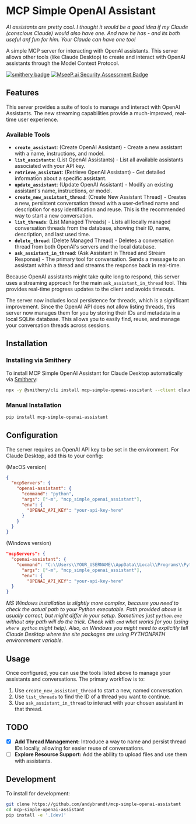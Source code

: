 # MCP Simple OpenAI Assistant

*AI assistants are pretty cool. I thought it would be a good idea if my Claude (conscious Claude) would also have one. And now he has - and its both useful anf fun for him. Your Claude can have one too!*

A simple MCP server for interacting with OpenAI assistants. This server allows other tools (like Claude Desktop) to create and interact with OpenAI assistants through the Model Context Protocol.

[![smithery badge](https://smithery.ai/badge/mcp-simple-openai-assistant)](https://smithery.ai/mcp/known/mcp-simple-openai-assistant)
[![MseeP.ai Security Assessment Badge](https://mseep.net/pr/andybrandt-mcp-simple-openai-assistant-badge.png)](https://mseep.ai/app/andybrandt-mcp-simple-openai-assistant)


## Features

This server provides a suite of tools to manage and interact with OpenAI Assistants. The new streaming capabilities provide a much-improved, real-time user experience.

### Available Tools

-   **`create_assistant`**: (Create OpenAI Assistant) - Create a new assistant with a name, instructions, and model.
-   **`list_assistants`**: (List OpenAI Assistants) - List all available assistants associated with your API key.
-   **`retrieve_assistant`**: (Retrieve OpenAI Assistant) - Get detailed information about a specific assistant.
-   **`update_assistant`**: (Update OpenAI Assistant) - Modify an existing assistant's name, instructions, or model.
-   **`create_new_assistant_thread`**: (Create New Assistant Thread) - Creates a new, persistent conversation thread with a user-defined name and description for easy identification and reuse. This is the recommended way to start a new conversation.
-   **`list_threads`**: (List Managed Threads) - Lists all locally managed conversation threads from the database, showing their ID, name, description, and last used time.
-   **`delete_thread`**: (Delete Managed Thread) - Deletes a conversation thread from both OpenAI's servers and the local database.
-   **`ask_assistant_in_thread`**: (Ask Assistant in Thread and Stream Response) - The primary tool for conversation. Sends a message to an assistant within a thread and streams the response back in real-time.

Because OpenAI assistants might take quite long to respond, this server uses a streaming approach for the main `ask_assistant_in_thread` tool. This provides real-time progress updates to the client and avoids timeouts.

The server now includes local persistence for threads, which is a significant improvement. Since the OpenAI API does not allow listing threads, this server now manages them for you by storing their IDs and metadata in a local SQLite database. This allows you to easily find, reuse, and manage your conversation threads across sessions.

## Installation

### Installing via Smithery

To install MCP Simple OpenAI Assistant for Claude Desktop automatically via [Smithery](https://smithery.ai/mcp/known/mcp-simple-openai-assistant):

```bash
npx -y @smithery/cli install mcp-simple-openai-assistant --client claude
```

### Manual Installation
```bash
pip install mcp-simple-openai-assistant
```

## Configuration

The server requires an OpenAI API key to be set in the environment. For Claude Desktop, add this to your config:

(MacOS version)

```json
{
  "mcpServers": {
    "openai-assistant": {
      "command": "python",
      "args": ["-m", "mcp_simple_openai_assistant"],
      "env": {
        "OPENAI_API_KEY": "your-api-key-here"
      }
    }
  }
}
```

(Windows version)

```json
"mcpServers": {
  "openai-assistant": {
    "command": "C:\\Users\\YOUR_USERNAME\\AppData\\Local\\Programs\\Python\\Python311\\python.exe",
      "args": ["-m", "mcp_simple_openai_assistant"],
      "env": {
        "OPENAI_API_KEY": "your-api-key-here"
  }
}

```
*MS Windows installation is slightly more complex, because you need to check the actual path to your Python executable. Path provided above is usually correct, but might differ in your setup. Sometimes just `python.exe` without any path will do the trick. Check with `cmd` what works for you (using `where python` might help). Also, on Windows you might need to explicitly tell Claude Desktop where the site packages are using PYTHONPATH environmment variable.*

## Usage

Once configured, you can use the tools listed above to manage your assistants and conversations. The primary workflow is to:
1. Use `create_new_assistant_thread` to start a new, named conversation.
2. Use `list_threads` to find the ID of a thread you want to continue.
3. Use `ask_assistant_in_thread` to interact with your chosen assistant in that thread.

## TODO

- [x] **Add Thread Management:** Introduce a way to name and persist thread IDs locally, allowing for easier reuse of conversations.
- [ ] **Explore Resource Support:** Add the ability to upload files and use them with assistants.

## Development

To install for development:

```bash
git clone https://github.com/andybrandt/mcp-simple-openai-assistant
cd mcp-simple-openai-assistant
pip install -e '.[dev]'
```
